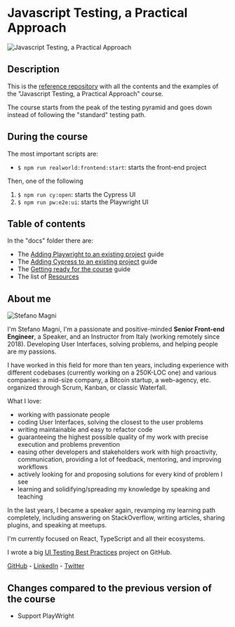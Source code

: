 # Javascript Testing, a Practical Approach

![Javascript Testing, a Practical Approach](assets/images/course-banner.png)

## Description

This is the [reference repository](https://github.com/NoriSte/javascript-testing-practical-approach-2021-course-v4) with all the contents and the examples of the "Javascript Testing, a Practical Approach" course.

The course starts from the peak of the testing pyramid and goes down instead of following the "standard" testing path.

## During the course
The most important scripts are:
- `$ npm run realworld:frontend:start`: starts the front-end project

Then, one of the following
1. `$ npm run cy:open`: starts the Cypress UI
2. `$ npm run pw:e2e:ui`: starts the Playwright UI


## Table of contents

In the "docs" folder there are:
- The [Adding Playwright to an existing project](./docs/add-playwright.md) guide
- The [Adding Cypress to an existing project](./docs/add-cypress.md) guide
- The [Getting ready for the course](./docs/getting-ready.md) guide
- The list of [Resources](./docs/resources.md)

## About me

<img src="https://avatars.githubusercontent.com/u/173663" alt="Stefano Magni" style="max-width: 40%;"/>


I'm Stefano Magni, I'm a passionate and positive-minded **Senior Front-end Engineer**, a Speaker, and an Instructor from Italy (working remotely since 2018). Developing User Interfaces, solving problems, and helping people are my passions.

I have worked in this field for more than ten years, including experience with different codebases (currently working on a 250K-LOC one) and various companies: a mid-size company, a Bitcoin startup, a web-agency, etc. organized through Scrum, Kanban, or classic Waterfall.

What I love:
- working with passionate people
- coding User Interfaces, solving the closest to the user problems
- writing maintainable and easy to refactor code
- guaranteeing the highest possible quality of my work with precise execution and problems prevention
- easing other developers and stakeholders work with high proactivity, communication, providing a lot of feedback, mentoring, and improving workflows
- actively looking for and proposing solutions for every kind of problem I see
- learning and solidifying/spreading my knowledge by speaking and teaching

In the last years, I became a speaker again, revamping my learning path completely, including answering on StackOverflow, writing articles, sharing plugins, and speaking at meetups.

I'm currently focused on React, TypeScript and all their ecosystems.

I wrote a big [UI Testing Best Practices](https://github.com/NoriSte/ui-testing-best-practices) project on GitHub.

[GitHub](https://github.com/NoriSte) - [LinkedIn](https://www.linkedin.com/in/noriste/) - [Twitter](https://twitter.com/NoriSte)

## Changes compared to the previous version of the course

- Support PlayWright
